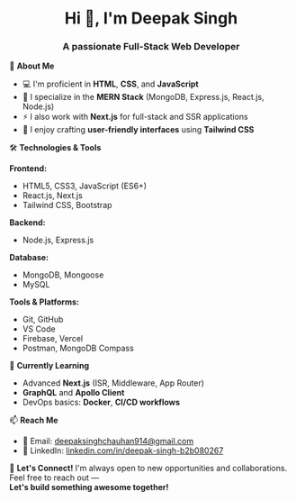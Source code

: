 <h1 align="center">Hi 👋, I'm Deepak Singh</h1>
<h3 align="center">A passionate Full-Stack Web Developer</h3>

🚀 **About Me**
- 💻 I'm proficient in **HTML**, **CSS**, and **JavaScript**
- 🌟 I specialize in the **MERN Stack** (MongoDB, Express.js, React.js, Node.js)
- ⚡ I also work with **Next.js** for full-stack and SSR applications
- 🎨 I enjoy crafting **user-friendly interfaces** using **Tailwind CSS**

🛠️ **Technologies & Tools**

**Frontend:**
- HTML5, CSS3, JavaScript (ES6+)
- React.js, Next.js
- Tailwind CSS, Bootstrap

**Backend:**
- Node.js, Express.js

**Database:**
- MongoDB, Mongoose
- MySQL

**Tools & Platforms:**
- Git, GitHub
- VS Code
- Firebase, Vercel
- Postman, MongoDB Compass

🌱 **Currently Learning**
- Advanced **Next.js** (ISR, Middleware, App Router)
- **GraphQL** and **Apollo Client**
- DevOps basics: **Docker**, **CI/CD workflows**

📫 **Reach Me**
- 📧 Email: [deepaksinghchauhan914@gmail.com](mailto:deepaksinghchauhan914@gmail.com)
- 💼 LinkedIn: [linkedin.com/in/deepak-singh-b2b080267](https://linkedin.com/in/deepak-singh-b2b080267)

🤝 **Let's Connect!**
I'm always open to new opportunities and collaborations. Feel free to reach out —  
**Let's build something awesome together!**
